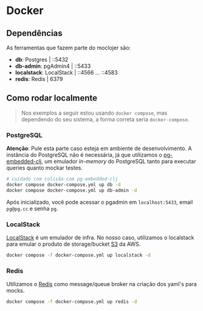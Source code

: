 # Docker

## Dependências

As ferramentas que fazem parte do moclojer são:

- **db**: Postgres | ::5432
- **db-admin**: pgAdmin4 | ::5433
- **localstack**: LocalStack | ::4566 ... ::4583
- **redis**: Redis | 6379

## Como rodar localmente

> Nos exemplos a seguir estou usando `docker compose`, mas dependendo do seu sistema, a forma correta seria `docker-compose`.

### PostgreSQL

**Atenção**: Pule esta parte caso esteja em ambiente de desenvolvimento. A instância do PostgreSQL não é necessária, já que utilizamos o [pg-embedded-clj](https://github.com/Bigsy/pg-embedded-clj), um emulador *in-memory* do PostgreSQL tanto para executar queries quanto mockar testes.

```bash
# cuidado com colisão com pg-embedded-clj
docker compose docker-compose.yml up db -d
docker compose docker-compose.yml up db-admin -d
```

Após inicializado, você pode acessar o pgadmin em `localhost:5433`, email `pg@pg.cc` e senha `pg`.

### LocalStack

[LocalStack](https://www.localstack.cloud/) é um emulador de infra. No nosso caso, utilizamos o localstack para emular o produto de storage/bucket [S3](https://aws.amazon.com/s3/) da AWS.

```bash
docker compose -f docker-compose.yml up localstack -d
```

### Redis

Utilizamos o [Redis](https://redis.io/) como message/queue broker na criação dos yaml's para mocks.

```bash
docker compose -f docker-compose.yml up redis -d
```
